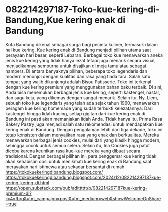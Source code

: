 # 082214297187-Toko-kue-kering-di-Bandung,Kue kering enak di Bandung

Kota Bandung dikenal sebagai surga bagi pecinta kuliner, termasuk dalam hal kue kering. Kue kering enak di Bandung menjadi pilihan utama saat perayaan hari besar, seperti Lebaran. Berbagai toko kue menawarkan aneka jenis kue kering yang tidak hanya lezat tetapi juga menarik secara visual, menjadikannya sempurna untuk disajikan di meja tamu atau sebagai hampers. Di antara banyaknya pilihan, beberapa toko legendaris dan modern menonjol dengan kualitas dan rasa yang tiada tara. Salah satu tempat yang wajib dikunjungi adalah Bisou Patisserie. Toko ini terkenal dengan kue kering premium yang menggunakan bahan baku terbaik. Di sini, Anda bisa menemukan berbagai jenis kue kering, seperti kastengel, nastar, dan sagu keju, yang dikemas dengan sangat menarik. Selain itu, Ny. Liem, sebuah toko kue legendaris yang telah ada sejak tahun 1960, menawarkan beragam kue kering homemade yang sudah terbukti kelezatannya. Dari kastengel hingga lidah kucing, setiap gigitan dari kue kering enak di Bandung ini pasti akan memanjakan lidah Anda. Tidak hanya itu, Prima Rasa Bakery Pastry juga menjadi salah satu rekomendasi untuk mendapatkan kue kering enak di Bandung. Dengan pengalaman lebih dari tiga dekade, toko ini tetap konsisten dalam menyajikan rasa yang enak dan berkualitas. Mereka menawarkan berbagai jenis cookies, mulai dari yang klasik hingga modern, sehingga cocok untuk semua selera. Selain itu, Ina Cookies juga patut dicoba karena keunikan rasa kue-kue mereka yang dibuat secara tradisional. Dengan berbagai pilihan ini, para penggemar kue kering tidak akan kehabisan opsi untuk menikmati kue kering enak di Bandung saat merayakan hari istimewa atau sekadar bersantai di rumah
https://tokokuekeringdibandung.blogspot.com/
https://tokokuekeringdibandung.blogspot.com/2024/12/082214297187kue-kering-kering-di.html
https://open.substack.com/pub/aditttttt/p/082214297187kue-kering-premium-di?r=4vfbrq&utm_campaign=post&utm_medium=web&showWelcomeOnShare=true

